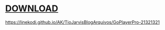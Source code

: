 # <a href="GoPlayerPRO__www.ARQUIVOSKODI.com.br.apk">DOWNLOAD</a>

https://linekodi.github.io/AK/TioJarvisBlogArquivos/GoPlayerPro-21321321